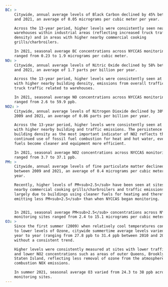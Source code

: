```yaml
---
BC: >
    Citywide, annual average levels of Black Carbon declined by 45% between 2009
    and 2021, an average of 0.05 micrograms per cubic meter per year. 

    Across the 13-year period, higher levels were consistently seen near
    warehouses within industrial areas (reflecting increased truck traffic
    density) and in areas with higher nearby commercial cooking
    grills/charbroilers. 

    In 2021, seasonal average BC concentrations across NYCCAS monitoring sites
    ranged from 0.23 to 1.9 micrograms per cubic meter.
NO: >
    Citywide, annual average levels of Nitric Oxide declined by 58% between 2009
    and 2021, an average of 1.7 parts per billion per year.

    Across the 13-year period, higher levels were consistently seen at sites
    with higher nearby building density, emissions from overall traffic and from
    truck traffic related to warehouses.

    In 2021, seasonal average NO concentrations across NYCCAS monitoring sites
    ranged from 2.6 to 59.9 ppb.
NO2: >
    Citywide, annual average levels of Nitrogen Dioxide declined by 38% between
    2009 and 2021, an average of 0.86 parts per billion per year.

    Across the 13-year period, higher levels were consistently seen at sites
    with higher nearby building and traffic emissions. The persistence of
    building density as the most important indicator of NO2 reflects the
    continued use of fossil fuel combustion for heat and hot water, even as
    fuels become cleaner and equipment more efficient.

    In 2021, seasonal average NO2 concentrations across NYCCAS monitoring sites
    ranged from 3.7 to 37.1 ppb.    
PM: >
    Citywide, annual average levels of fine particulate matter declined by 40%
    between 2009 and 2021, an average of 0.4 micrograms per cubic meter per
    year.

    Recently, higher levels of PM<sub>2.5</sub> have been seen at sites with
    nearby commercial cooking grills/charbroilers and traffic emissions. This is
    largely due to buildings using cleaner fuels for heating and therefore
    emitting less PM<sub>2.5</sub> than when NYCCAS began monitoring.


    In 2021, seasonal average PM<sub>2.5</sub> concentrations across NYCCAS
    monitoring sites ranged from 2.4 to 15.1 micrograms per cubic meter.
O3: >
    Since the first summer (2009) when relatively cool temperatures contributed
    to lower levels of Ozone, citywide summertime average levels varied slightly
    year to year (ranging from 27.8 ppb to 31.4 ppb between 2010 and 2021),
    without a consistent trend.

    Higher levels were consistently measured at sites with lower traffic density
    and lower NO2 concentrations such as areas of outer Queens, Brooklyn, and
    Staten Island, reflecting less removal of ozone from the atmosphere by fresh
    combustion NOX emissions.

    In summer 2021, seasonal average O3 varied from 24.3 to 38 ppb across the
    monitoring sites.
---
```

